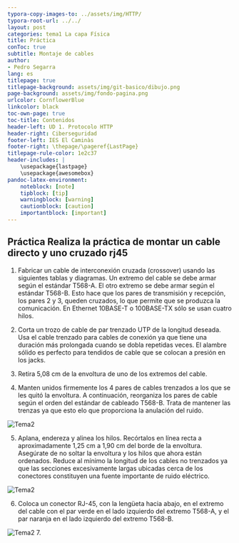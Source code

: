 ```yaml
---
typora-copy-images-to: ../assets/img/HTTP/
typora-root-url: ../../
layout: post
categories: tema1 La capa Física
title: Práctica 
conToc: true
subtitle: Montaje de cables
author:
- Pedro Segarra
lang: es
titlepage: true
titlepage-background: assets/img/git-basico/dibujo.png
page-background: assets/img/fondo-pagina.png
urlcolor: CornflowerBlue
linkcolor: black
toc-own-page: true
toc-title: Contenidos
header-left: UD 1. Protocolo HTTP
header-right: Ciberseguridad
footer-left: IES El Caminàs
footer-right: \thepage/\pageref{LastPage}
titlepage-rule-color: 1e2c37
header-includes: |
    \usepackage{lastpage} 
    \usepackage{awesomebox}
pandoc-latex-environment:
    noteblock: [note]
    tipblock: [tip]
    warningblock: [warning]
    cautionblock: [caution]
    importantblock: [important]
---
```


## Práctica Realiza la práctica de montar un cable directo y uno cruzado rj45

1. Fabricar un cable de interconexión cruzada (crossover) usando las siguientes tablas y diagramas. Un extremo del cable se debe armar según el estándar T568-A. El otro extremo se debe armar según el estándar T568-B. Esto hace que los
pares de transmisión y recepción, los pares 2 y 3, queden cruzados, lo que permite que se produzca la comunicación. En Ethernet 10BASE-T o 100BASE-TX sólo se usan cuatro hilos.

2. Corta un trozo de cable de par trenzado UTP de la longitud deseada. Usa el cable trenzado para cables de conexión ya que tiene una duración más prolongada  cuando se dobla repetidas veces. El alambre sólido es perfecto para tendidos de cable
que se colocan a presión en los jacks. 

3. Retira 5,08 cm de la envoltura de uno de los extremos del cable. 
4. Manten unidos firmemente los 4 pares de cables trenzados a los que se les quitó la envoltura. A continuación, reorganiza los pares de cable según el orden del estándar de cableado T568-B. Trata de mantener las trenzas ya que esto elo que proporciona la anulación del ruido.

![Tema2](/PAX/assets/tema2_a.png)

5. Aplana, endereza y alinea los hilos. Recórtalos en línea recta a
aproximadamente 1,25 cm a 1,90 cm del borde de la envoltura. Asegúrate de no soltar la envoltura y los hilos que ahora están ordenados. Reduce al mínimo la longitud de
los cables no trenzados ya que las secciones excesivamente largas ubicadas cerca de los conectores constituyen una fuente importante de ruido eléctrico.

![Tema2](/PAX/assets/img/tema1/tema2_b.png)

6. Coloca un conector RJ-45, con la lengüeta hacia abajo, en el extremo del cable con el par verde en el lado izquierdo del extremo T568-A, y el par naranja en el lado izquierdo del extremo T568-B. 

![Tema2](/PAX/assets/img/tema1/tema1_c.png)
7. 